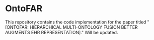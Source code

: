 # OntoFAR
This repository contains the code implementation for the paper titled "[ONTOFAR: HIERARCHICAL MULTI-ONTOLOGY FUSION BETTER AUGMENTS EHR REPRESENTATION]."
Will be updated.
